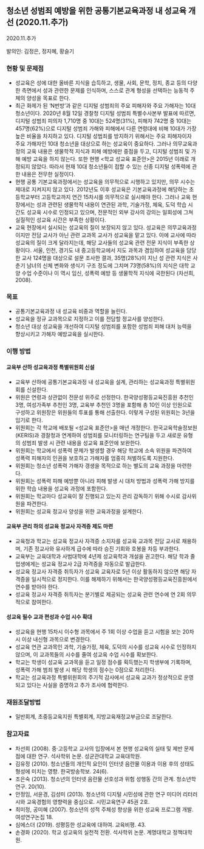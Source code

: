 


## 청소년 성범죄 예방을 위한 공통기본교육과정 내 성교육 개선 (2020.11.추가)
2020.11.추가

발의인: 김정은, 정지혜, 황슬기

### 현황 및 문제점
* 성교육은 성에 대한 올바른 지식을 습득하고, 생물, 사회, 문학, 정치, 종교 등의 다양한 측면에서 성과 관련한 문제를 인식하며, 스스로 관계 형성을 선택하는 능동적 주체의 양성을 목표로 한다.
* 최근 화제가 된 ‘N번방’과 같은 디지털 성범죄의 주요 피해자와 주요 가해자는 10대 청소년이다. 2020년 8월 12일 경찰청 디지털 성범죄 특별수사본부 발표에 따르면, 디지털 성범죄 피의자 1,710명 중 10대는 524명(31%), 피해자 742명 중 10대는 457명(62%)으로 디지털 성범죄 가해와 피해에서 다른 연령대에 비해 10대가 가장 높은 비율을 차지하고 있다. 디지털 성범죄를 방지하기 위해서는 주요 피해자이자 주요 가해자인 10대 청소년을 대상으로 하는 성교육이 중요하다. 그러나 의무교육과정의 교육 내용은 생물학적 지식과 피해 예방에만 중점을 두고, 디지털 성범죄 및 가해 예방 교육을 하지 않는다. 또한 현행 <학교 성교육 표준안>은 2015년 이래로 개정되지 않았다. 따라서 현재 10대 청소년들이 접할 수 있는 신종 디지털 성폭력에 관한 내용은 전무한 실정이다. 
* 현행 공통 기본교육과정에서는 성교육을 의무적으로 시행하고 있지만, 의무 시수는 제대로 지켜지지 않고 있다. 2012년도 이후 성교육은 기본교육과정에 해당하는 초등학교부터 고등학교까지 연간 15차시를 의무적으로 실시해야 한다. 그러나 교육 현장에서는 성과 관련된 생물학적 내용이 연관된 과학, 기술가정, 체육, 도덕 학습 시간도 성교육 시수로 인정되고 있으며, 전문적인 외부 강사의 강의는 일회성에 그쳐 실질적인 성교육 시간은 부족한 상황이다.
* 교육 현장에서 실시되는 성교육의 질이 보장되지 않고 있다. 성교육은 의무교육과정이지만 전담 교사가 아닌 관련 교과목 교사가 성교육을 맡고 있다. 이에 교사에 따라 성교육의 질이 크게 달라지는데, 해당 교사들의 성교육 관련 전문 지식이 부족한 상황이다. 서울, 인천, 경기도 내 중고등학교에서 지도 과목과 겸임하여 성교육을 담당한 교사 124명을 대상으로 설문 조사한 결과, 35명(28%)이 지닌 성 관련 지식은 사춘기 남녀의 신체 변화와 생식기 구조 정도에 그치며 73명(58%)의 지식은 대학 교양 수업 수준이나 이 역시 임신, 성폭력 예방 등 생물학적 지식에 국한된다 (차선희, 2008).

### 목표
* 공통기본교육과정 내 성교육 비중과 역할을 늘린다.
* 성교육을 정규 교과목으로 지정하고 이를 전담할 정교사를 양성한다.
* 청소년 대상 성교육을 개선하여 디지털 성범죄를 포함한 성범죄 피해 대처 능력을 향상시키고 가해자 예방교육을 실시한다.

### 이행 방법
#### 교육부 산하 성교육과정 특별위원회 신설
- 교육부 산하에 공통기본교육과정 내 성교육을 설계, 관리하는 성교육과정 특별위원회를 신설한다.
- 위원은 연령과 상관없이 전문성 위주로 선정한다. 한국양성평등교육진흥원 추천인 3명, 여성가족부 추천인 3명, 교육부 추천인 3명을 포함해 총 10인 이상 인원으로 구성하고 위원장은 위원들의 투표를 통해 선출한다. 이렇게 구성된 위원회는 3년을 임기로 한다.
- 위원회는 각 학교에 배포될 <성교육 표준안>을 매년 개정한다. 한국교육학술정보원(KERIS)과 경찰청과 연계하여 성범죄를 모니터링하는 연구팀을 두고 새로운 유형의 성범죄 발생 시 관련 내용을 성교육 표준안에 보완한다.
- 위원회는 학교에서 성폭력 문제가 발생할 경우 해당 학교에 소속 위원을 파견하여 성폭력 피해자의 인권을 보호하고 가해자를 엄중히 처벌하도록 지원한다.
- 위원회는 청소년 성폭력 가해자 갱생을 목적으로 하는 별도의 교육 과정을 마련한다.
- 위원회는 성폭력 피해 예방뿐 아니라 피해 발생 시 대처 방법과 성폭력 가해 방지를 위한 학습 내용을 성교육 과정에 포함한다.
- 위원회는 학교마다 성교육이 잘 진행되고 있는지 관리 감독하기 위해 수시로 감사위원을 파견한다.
- 위원회는 성교육 정교사 양성을 위한 교육과정을 설계한다.

#### 교육부 관리 하의 성교육 정교사 자격증 제도 마련
- 교육청과 학교는 성교육 정교사 자격증 소지자를 성교육 교과목 전담 교사로 채용하며, 기존 정교사와 유사하게 급수에 따라 승진 기회와 호봉을 차등 부과한다.
- 교육부는 교육대학과 사범대학에 4년제 성교육학과 개설을 권고한다. 해당 학과 졸업생에게는 성교육 정교사 2급 자격증을 자동으로 발급한다.
- 성교육 정교사 자격증 취득자가 성교육 교육자로 5년 이상 활동하지 않으면 해당 자격증을 일시적으로 정지한다. 이를 해제하기 위해서는 한국양성평등교육진흥원에서 연수를 받아야 한다.
- 성교육 정교사 자격증 취득자는 분기별로 제공되는 성교육 관련 연수에 연 2회 의무적으로 참여한다.

#### 성교육 필수 교과 편성과 수업 시수 확대
- 성교육을 현행 15차시 이수형 과목에서 주 1회 이상 수업을 듣고 시험을 보는 20차시 이상 내신형 과목으로 변경한다.
- 성교육 연관 교과목인 과학, 기술가정, 체육, 도덕의 시수를 성교육 시수로 인정하지 않으며, 이 교과목들의 시수를 줄여 성교육 수업 시수를 확보한다.
- 학교는 학생이 성교육 교과목을 듣고 일정 점수를 획득했는지 학생부에 기록하며, 성폭력 가해 범죄 발생 시 해당 학생의 점수는 0점으로 처리한다.
- 학교는 성교육과정 특별위원회의 주기적 감사에서 성교육 교과가 정상적으로 운영되고 있다는 사실을 증명하고 추가 조사에 협력한다.

### 재원조달방법
* 일반회계, 초중등교육지원 특별회계, 지방교육재정교부금으로 조달한다.

### 참고자료
* 차선희 (2008). 중·고등학교 교사의 입장에서 본 현행 성교육의 실태 및 제반 문제점에 대한 연구. 석사학위 논문. 성균관대학교 교육대학원.
* 김유정 (2010). 청소년들의 개인적 요인이 인터넷 음란물 이용과 이용 후의 성태도 형성에 미치는 영향. 한국방송학보. 24(6).
* 조은숙 (2013). 청소년의 인터넷 음란물 선호성과 위험 성행동 간의 관계. 청소년학연구. 20(10).
* 안정임, 서윤경, 김성미 (2013). 청소년의 디지털 시민성에 관한 연구 미디어 리터러시와 교육경험의 영향력을 중심으로. 시민교육연구 45권 2호.
* 최미정, 공미혜 (2007). 청소년의 성적 주체성 향상을 위한 성교육 프로그램 개발. 여성연구논집 18.
* 심에스더 (2019). 성평등한 성교육에 대하여. 교육비평. 43.
* 손경화 (2020). 학교 성교육의 실천적 전환. 석사학위 논문. 계명대학교 정책대학원.
